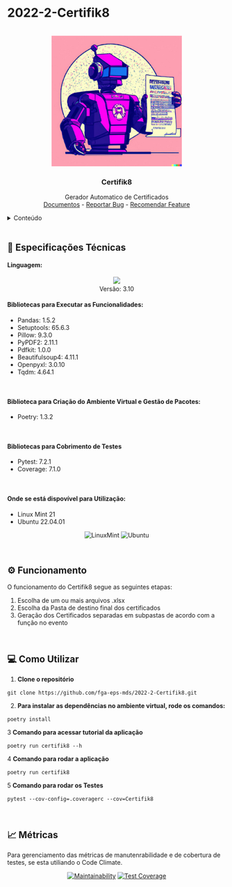# 2022-2-Certifik8

<a name="readme-top"></a>

<br />
<div align="center">
  <a href="https://github.com/fga-eps-mds/2022-2-Certifik8">
    <img src="https://github.com/fga-eps-mds/2022-2-Certifik8/blob/main/docs/imagens/logo.png" width="300" height="300">
  </a>

<h3 align="center">Certifik8</h3>

<p align="center">
   Gerador Automatico de Certificados 
    <br />
    <a href="docs">Documentos</a>
    -
    <a href="https://github.com/fga-eps-mds/2022-2-Certifik8/blob/main/docs/SECURITY.md#pol%C3%ADtica-de-seguran%C3%A7a">Reportar Bug</a>
    -
    <a href="https://github.com/fga-eps-mds/2022-2-Certifik8/issues">Recomendar Feature</a>
  </p>
</div>
<!-- TABLE OF CONTENTS -->

<details>
  <summary>Conteúdo</summary>
  <ol>
    <li><a href="#-especificações-técnicas">📝 Especificações Técnicas</a></li>
    <li><a href="#-funcionamento">⚙️ Funcionamento</a></li>
    <li><a href="#-como-utilizar">💻 Como Utilizar</a>
    <li><a href="#-métricas">📈 Métricas</a>
  </ol>
</details>
<br>

## 📝 Especificações Técnicas

#### Linguagem:
<p align="center">
	<a href="https://skillicons.dev">
		<img src="https://skillicons.dev/icons?i=python"/>
	</a>
    <br>
    Versão: 3.10
</p>

#### Bibliotecas para Executar as Funcionalidades:

<ul>
    <li>Pandas: 1.5.2</li>
    <li>Setuptools: 65.6.3</li>
    <li>Pillow: 9.3.0</li>
    <li>PyPDF2: 2.11.1</li>
    <li>Pdfkit: 1.0.0</li>
    <li>Beautifulsoup4: 4.11.1</li>
    <li>Openpyxl: 3.0.10</li>
    <li>Tqdm: 4.64.1</li>
</ul>

<br>

#### Biblioteca para Criação do Ambiente Virtual e Gestão de Pacotes:
<ul>
  <li>Poetry: 1.3.2</li>
</ul>

<br>

#### Bibliotecas para Cobrimento de Testes
<ul>
  <li>Pytest: 7.2.1</li>
  <li>Coverage: 7.1.0</li>
</ul>

<br>

#### Onde se está dispovível para Utilização:

- Linux Mint 21
- Ubuntu 22.04.01

<div align="center">

![LinuxMint](https://img.shields.io/badge/Linux_Mint-87CF3E?style=for-the-badge&logo=linux-mint&logoColor=black) 
![Ubuntu](https://img.shields.io/static/v1?style=for-the-badge&message=Ubuntu&color=E95420&logo=Ubuntu&logoColor=FFFFFF&label=)

</div>

<br>

## ⚙️ Funcionamento
O funcionamento do Certifik8 segue as seguintes etapas:
<ol>
    <li>Escolha de um ou mais arquivos .xlsx</li>
    <li>Escolha da Pasta de destino final dos certificados</li>
    <li>Geração dos Certificados separadas em subpastas de acordo com a função no evento</li>
</ol>

<br>

## 💻 Como Utilizar

1. **Clone o repositório**

```
git clone https://github.com/fga-eps-mds/2022-2-Certifik8.git
```

2. **Para instalar as dependências no ambiente virtual, rode os comandos:**
```
poetry install
```
	
3 **Comando para acessar tutorial da aplicação**
```
poetry run certifik8 --h
```	
	
4 **Comando para rodar a aplicação**
```
poetry run certifik8
```
5 **Comando para rodar os Testes**
```
pytest --cov-config=.coveragerc --cov=Certifik8
```

<br>

## 📈 Métricas
Para gerenciamento das métricas de manutenrabilidade e de cobertura de testes, se esta utiliando o Code Climate.
<div align="center">

[![Maintainability](https://api.codeclimate.com/v1/badges/e00e7a4c51d3c657319d/maintainability)](https://codeclimate.com/github/fga-eps-mds/2022-2-Certifik8/maintainability)
[![Test Coverage](https://api.codeclimate.com/v1/badges/e00e7a4c51d3c657319d/test_coverage)](https://codeclimate.com/github/fga-eps-mds/2022-2-Certifik8/test_coverage)

</div>